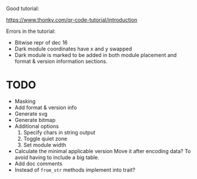 Good tutorial:

<https://www.thonky.com/qr-code-tutorial/introduction>

Errors in the tutorial:
* Bitwise repr of dec 16
* Dark module coordinates have x and y swapped
* Dark module is marked to be added in both module placement and format & version information sections.

# TODO

* Masking
* Add format & version info
* Generate svg
* Generate bitmap
* Additional options
  1. Specify chars in string output
  2. Toggle quiet zone
  3. Set module width
* Calculate the minimal applicable version
  Move it after encoding data? To avoid having to include a big table.
* Add doc comments
* Instead of `from_str` methods implement into trait?

